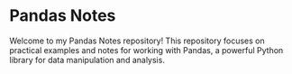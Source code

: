 # Pandas Notes

Welcome to my Pandas Notes repository! This repository focuses on practical examples and notes for working with Pandas, a powerful Python library for data manipulation and analysis.
